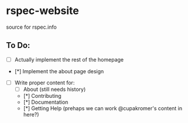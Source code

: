 rspec-website
=============

source for rspec.info

## To Do:

* [ ] Actually implement the rest of the homepage
* [*] Implement the about page design
* [ ] Write proper content for:
  * [ ] About (still needs history)
  * [*] Contributing
  * [*] Documentation
  * [*] Getting Help (prehaps we can work @cupakromer's content in here?)
